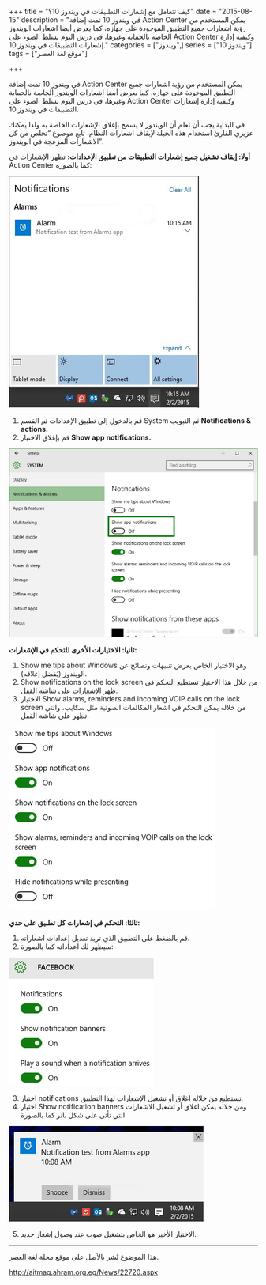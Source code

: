 +++
title = "كيف تتعامل مع إشعارات التطبيقات في ويندوز 10؟"
date = "2015-08-15"
description = "في ويندوز 10 تمت إضافة Action Center يمكن المستخدم من رؤية اشعارات جميع التطبيق الموجودة على جهازه، كما يعرض أيضا اشعارات الويندوز الخاصة بالحماية وغيرها، في درس اليوم نسلط الضوء على Action Center وكيفية إدارة إشعارات التطبيقات في ويندوز 10."
categories = ["ويندوز",]
series = ["ويندوز 10"]
tags = ["موقع لغة العصر"]

+++

في ويندوز 10 تمت إضافة Action Center يمكن المستخدم من رؤية اشعارات جميع التطبيق الموجودة على جهازه، كما يعرض أيضا اشعارات الويندوز الخاصة بالحماية وغيرها، في درس اليوم نسلط الضوء على Action Center وكيفية إدارة إشعارات التطبيقات في ويندوز 10.

في البداية يجب أن تعلم أن الويندوز لا يسمح بإغلاق الإشعارات الخاصة به ولذا يمكنك عزيزي القارئ استخدام هذه الحيلة لإيقاف اشعارات النظام، تابع موضوع “تخلص من كل الاشعارات المزعجة في الويندوز”.

**أولا: إيقاف تشغيل جميع إشعارات التطبيقات من تطبيق الإعدادات:**
تظهر الإشعارات في Action Center كما بالصورة:

![](images/2015-635751795318667216-866.jpg "1")

1. قم بالدخول إلى تطبيق الإعدادات ثم القسم System ثم التبويب **Notifications & actions.**
2. قم بإغلاق الاختيار **Show app notifications.**

![](images/2015-635751795607885966-788.jpg "2")

**ثانيا: الاختيارات الأخرى للتحكم في الإشعارات:** 

1. Show me tips about Windows وهو الاختيار الخاص بعرض تنبيهات ونصائح عن الويندوز (يُفضل إغلاقه).
2. Show notifications on the lock screen من خلال هذا الاختيار تستطيع التحكم في ظهر الإشعارات على شاشة القفل.
3. الاختيار Show alarms, reminders and incoming VOIP calls on the lock screen من خلاله يمكن التحكم في اشعار المكالمات الصوتية مثل سكايب، والتي تظهر على شاشة القفل.

![](images/2015-635751795852573466-257.jpg "3")

**ثالثا: التحكم في إشعارات كل تطبيق على حدي:** 

1. قم بالضغط على التطبيق الذي تريد تعديل إعدادات اشعاراته.
2. سيظهر لك اعداداته كما بالصورة:

![](images/2015-635751796116323466-632.jpg "4")

3. اختيار notifications تستطيع من خلاله اغلاق أو تشغيل الإشعارات لهذا التطبيق.
4. اختيار Show notification banners ومن خلاله يمكن اغلاق أو تشغيل الاشعارات التي تأتى على شكل بانر كما بالصورة.

![](thumbnail-2015-635751796378979716-897.jpg "5")

5. الاختيار الأخير هو الخاص بتشغيل صوت عند وصول إشعار جديد.

---
هذا الموضوع نٌشر باﻷصل على موقع مجلة لغة العصر.

http://aitmag.ahram.org.eg/News/22720.aspx
